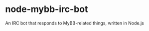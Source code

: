 node-mybb-irc-bot
=================

An IRC bot that responds to MyBB-related things, written in Node.js